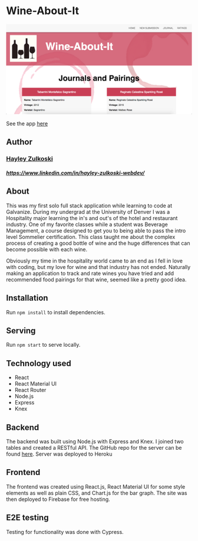 # Wine-About-It
![image](screenshot.png)

See the app [here](https://wine-about-it.firebaseapp.com/)

## Author

### [Hayley Zulkoski](https://github.com/hayz999)
##### https://www.linkedin.com/in/hayley-zulkoski-webdev/

## About

This was my first solo full stack application while learning to code at Galvanize.  During my undergrad at the University of Denver I was a Hospitality major learning the in's and out's of the hotel and restaurant industry.  One of my favorite classes while a student was Beverage Management, a course designed to get you to being able to pass the intro level Sommelier certification.  This class taught me about the complex process of creating a good bottle of wine and the huge differences that can become possible with each wine.


Obviously my time in the hospitality world came to an end as I fell in love with coding, but my love for wine and that industry has not ended.  Naturally making an application to track and rate wines you have tried and add recommended food pairings for that wine, seemed like a pretty good idea.

## Installation

Run `npm install` to install dependencies.

## Serving

Run `npm start` to serve locally.

## Technology used
- React
- React Material UI
- React Router
- Node.js
- Express
- Knex

## Backend

The backend was built using Node.js with Express and Knex.  I joined two tables and created a RESTful API.  The GitHub repo for the server can be found [here](https://github.com/hayz999/wine-server).  Server was deployed to Heroku

## Frontend

The frontend was created using React.js, React Material UI for some style elements as well as plain CSS, and Chart.js for the bar graph. The site was then deployed to Firebase for free hosting.

## E2E testing

Testing for functionality was done with Cypress.
